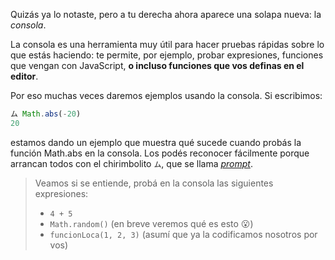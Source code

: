 Quizás ya lo notaste, pero a tu derecha ahora aparece una solapa nueva: la _consola_.

La consola es una herramienta muy útil para hacer pruebas rápidas sobre lo que estás haciendo: te permite, por ejemplo, probar expresiones, funciones que vengan con JavaScript, **o incluso funciones que vos definas en el editor**.

Por eso muchas veces daremos ejemplos usando la consola. Si escribimos:


```javascript
ム Math.abs(-20)
20
```

estamos dando un ejemplo que muestra qué sucede cuando probás la función Math.abs en la consola. Los podés reconocer fácilmente porque arrancan todos con el chirimbolito `ム`, que se llama _[prompt](https://es.wikipedia.org/wiki/Prompt)_.

> Veamos si se entiende, probá en la consola las siguientes expresiones:
>
>   * `4 + 5`
>   * `Math.random()` (en breve veremos qué es esto :open_mouth:)
>   * `funcionLoca(1, 2, 3)` (asumí que ya la codificamos nosotros por vos)


